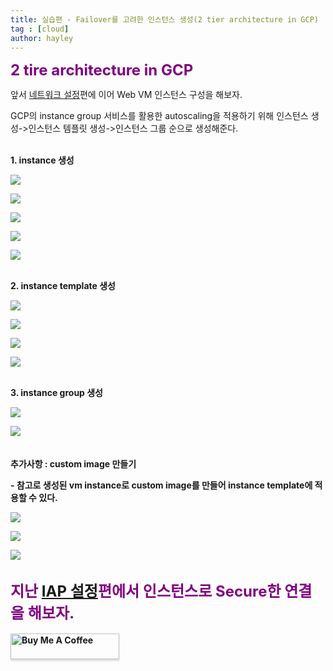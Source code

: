 ```yaml
---
title: 실습편 - Failover를 고려한 인스턴스 생성(2 tier architecture in GCP)
tag : [cloud]
author: hayley
---
```


<font size="5" color="purple"><b>2 tire architecture in GCP</b></font>
<p> 앞서 <a href="https://hayleyshim.github.io/blog/gcp2">네트워크 설정</a>편에 이어 Web VM 인스턴스 구성을 해보자.
<p> GCP의 instance group 서비스를 활용한 autoscaling을 적용하기 위해 인스턴스 생성->인스턴스 템플릿 생성->인스턴스 그룹 순으로 생성해준다.
<br>
<br>
<p><b>1. instance 생성
<p><img src="https://github.com/hayleyshim/hayleyshim.github.io/blob/master/assets/images/projects/instance1.PNG?raw=true">
<p><img src="https://github.com/hayleyshim/hayleyshim.github.io/blob/master/assets/images/projects/instance2.PNG?raw=true">
<p><img src="https://github.com/hayleyshim/hayleyshim.github.io/blob/master/assets/images/projects/instance3.PNG?raw=true"> 
<p><img src="https://github.com/hayleyshim/hayleyshim.github.io/blob/master/assets/images/projects/instance4.PNG?raw=true">  
<p><img src="https://github.com/hayleyshim/hayleyshim.github.io/blob/master/assets/images/projects/instance5.PNG?raw=true"> 
<br>
<br>
<p><b>2. instance template 생성  
<p><img src="https://github.com/hayleyshim/hayleyshim.github.io/blob/master/assets/images/projects/instance6.PNG?raw=true"> 
<p><img src="https://github.com/hayleyshim/hayleyshim.github.io/blob/master/assets/images/projects/instance7.PNG?raw=true"> 
<p><img src="https://github.com/hayleyshim/hayleyshim.github.io/blob/master/assets/images/projects/instance8.PNG?raw=true">  
<p><img src="https://github.com/hayleyshim/hayleyshim.github.io/blob/master/assets/images/projects/instance9.PNG?raw=true">    
<br>  
<br>
<p><b>3. instance group 생성    
<p><img src="https://github.com/hayleyshim/hayleyshim.github.io/blob/master/assets/images/projects/instance10.PNG?raw=true">  
<p><img src="https://github.com/hayleyshim/hayleyshim.github.io/blob/master/assets/images/projects/instance11.PNG?raw=true">    
<br>  
<br>  
<br>추가사항 : custom image 만들기
<p>- 참고로 생성된 vm instance로 custom image를 만들어 instance template에 적용할 수 있다.
<p><img src="https://github.com/hayleyshim/hayleyshim.github.io/blob/master/assets/images/projects/instance12.PNG?raw=true">  
<p><img src="https://github.com/hayleyshim/hayleyshim.github.io/blob/master/assets/images/projects/instance13.PNG?raw=true">  
<p><img src="https://github.com/hayleyshim/hayleyshim.github.io/blob/master/assets/images/projects/instance14.PNG?raw=true">       
<br>  
<br>
<font size="5" color="purple"><b>
<p> 지난 <a href="https://hayleyshim.github.io/blog/gcp4">IAP 설정</a>편에서 인스턴스로 Secure한 연결을 해보자.</b></font>
<br>
<br> 
<a href="https://www.buymeacoffee.com/yhshim17" target="_blank"><img src="https://www.buymeacoffee.com/assets/img/custom_images/orange_img.png" alt="Buy Me A Coffee" style="height: 41px !important;width: 174px !important;box-shadow: 0px 3px 2px 0px rgba(190, 190, 190, 0.5) !important;-webkit-box-shadow: 0px 3px 2px 0px rgba(190, 190, 190, 0.5) !important;" ></a>

